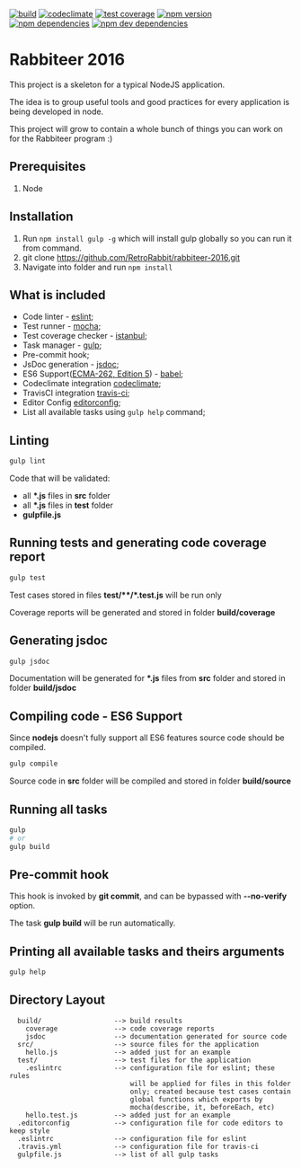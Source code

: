 [![build][project-travis-ci-image]][project-travis-ci-url]
[![codeclimate][project-codeclimate-image]][project-codeclimate-url]
[![test coverage][project-codeclimate-coverage-image]][project-codeclimate-coverage-url]
[![npm version][project-npm-version]][project-npm-version-url]
[![npm dependencies][project-npm-dependencies]][project-npm-dependencies-url]
[![npm dev dependencies][project-npm-dev-dependencies]][project-npm-dev-dependencies-url]

# Rabbiteer 2016

This project is a skeleton for a typical NodeJS application.

The idea is to group useful tools and good practices for every application is being developed in node.

This project will grow to contain a whole bunch of things you can work on for the Rabbiteer program :) 

## Prerequisites
1. Node

## Installation

1. Run `npm install gulp -g` which will install gulp globally so you can run it from command.
2. git clone https://github.com/RetroRabbit/rabbiteer-2016.git
2. Navigate into folder and run `npm install`

## What is included

- Code linter - [eslint][eslint-url];
- Test runner - [mocha][mocha-url];
- Test coverage checker - [istanbul][istanbul-url];
- Task manager - [gulp][gulp-url];
- Pre-commit hook;
- JsDoc generation - [jsdoc][jsdoc-url];
- ES6 Support([ECMA-262, Edition 5][ecma-262-edition-5-url]) - [babel][babel-url];
- Codeclimate integration [codeclimate][codeclimate-url];
- TravisCI integration [travis-ci][travis-ci-url];
- Editor Config [editorconfig][editor-config-url];
- List all available tasks using `gulp help` command;

## Linting

```bash
gulp lint
```

Code that will be validated:

- all **\*.js** files in **src** folder
- all **\*.js** files in **test** folder
- **gulpfile.js**

## Running tests and generating code coverage report

```bash
gulp test
```

Test cases stored in files **test/\*\*/\*.test.js** will be run only

Coverage reports will be generated and stored in folder **build/coverage**

## Generating jsdoc

```bash
gulp jsdoc
```

Documentation will be generated for **\*.js** files from **src** folder and stored in folder **build/jsdoc**

## Compiling code - ES6 Support

Since **nodejs** doesn't fully support all ES6 features source code should be compiled.

```bash
gulp compile
```

Source code in **src** folder will be compiled and stored in folder **build/source**

## Running all tasks

```bash
gulp
# or
gulp build
```

## Pre-commit hook

This hook is invoked by **git commit**, and can be bypassed with **--no-verify** option.

The task **gulp build** will be run automatically.

## Printing all available tasks and theirs arguments

```bash
gulp help
```

## Directory Layout

```
  build/                  --> build results
    coverage              --> code coverage reports
    jsdoc                 --> documentation generated for source code
  src/                    --> source files for the application
    hello.js              --> added just for an example
  test/                   --> test files for the application
    .eslintrc             --> configuration file for eslint; these rules
                              will be applied for files in this folder
                              only; created because test cases contain
                              global functions which exports by
                              mocha(describe, it, beforeEach, etc)
    hello.test.js         --> added just for an example
  .editorconfig           --> configuration file for code editors to keep style
  .eslintrc               --> configuration file for eslint
  .travis.yml             --> configuration file for travis-ci
  gulpfile.js             --> list of all gulp tasks
```

[project-travis-ci-image]: https://travis-ci.org/RetroRabbit/rabbiteer-2016.svg?branch=master
[project-travis-ci-url]: https://travis-ci.org/hwndept/node-seed
[project-codeclimate-image]: https://codeclimate.com/github/hwndept/node-seed/badges/gpa.svg
[project-codeclimate-url]: https://codeclimate.com/github/hwndept/node-seed
[project-codeclimate-coverage-image]: https://codeclimate.com/github/hwndept/node-seed/badges/coverage.svg
[project-codeclimate-coverage-url]: https://codeclimate.com/github/hwndept/node-seed/coverage
[project-npm-version]: https://img.shields.io/npm/v/node-seed.svg
[project-npm-version-url]: https://www.npmjs.com/package/node-seed
[project-npm-dependencies]: https://david-dm.org/hwndept/node-seed/status.svg
[project-npm-dependencies-url]: https://david-dm.org/hwndept/node-seed
[project-npm-dev-dependencies]: https://david-dm.org/hwndept/node-seed/dev-status.svg
[project-npm-dev-dependencies-url]: https://david-dm.org/hwndept/node-seed#info=devDependencies&view=table
[eslint-url]: http://eslint.org
[mocha-url]: http://mochajs.org/
[istanbul-url]: https://github.com/gotwarlost/istanbul/
[gulp-url]: http://gulpjs.com/
[jsdoc-url]: http://usejsdoc.org/
[ecma-262-edition-5-url]: http://www.ecma-international.org/publications/files/ECMA-ST/ECMA-262.pdf
[babel-url]: https://babeljs.io/
[codeclimate-url]: https://codeclimate.com/
[travis-ci-url]: https://travis-ci.org/
[editor-config-url]: http://editorconfig.org/
